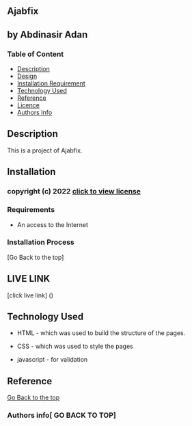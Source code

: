 ## Ajabfix
## by Abdinasir Adan
### Table of Content

+ [Description](#description)
+ [Design](#design)
+ [Installation Requirement](#Installation)
+ [Technology Used](#technology-used)
+ [Reference](#reference)
+ [Licence](#licence)
+ [Authors Info](#author-Info)

## Description
<p>This is a project of Ajabfix.</p>

## Installation

### copyright (c) 2022 [click to view license](LICENSE)


### Requirements

* An access to the Internet

### Installation Process

[Go Back to the top]

## LIVE LINK

 [click live link] ()

## Technology Used
* HTML - which was used to build the structure of the pages.

* CSS - which was used to style the pages

* javascript - for validation

## Reference

[Go Back to the top](Ajabfix)
### Authors info[ GO BACK TO TOP]
